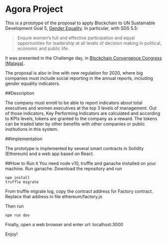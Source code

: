 # Agora Project
This is a prototype of the proposal to apply Blockchain to UN Sustainable Development Goal 5, [Gender Equality](https://www.un.org/development/desa/disabilities/envision2030-goal5.html). 
In particular, with SDS 5.5: 
>Ensure women’s full and effective participation and equal opportunities for leadership at all levels of decision making in political, economic and public life.

It was presented in the Challenge day, in [Blockchain Convergence Congress (Malaga)](https://blockchainconvergence.com/global-blockchain-challenge/). 

The proposal is also in line with new regulation for 2020, where big companies must include social reporting in the annual reports, including gender equality indicators. 

##Description

The company must enroll to be able to report indicators about total executives and women executives at the top 3 levels of management. 
Out of those indicators, Key Performing Indicators are calculated and according to KPIs levels, tokens are granted to the company as a reward. The tokens can be traded later by other benefits with other companies or public institutions in this system.

##Implementation

The prototype is implemented by several smart contracts in Solidity (Ethereum) and a web app based on React. 

##How to Run it 
You need node v10, truffle and ganache installed on your machine. 
Run ganache. 
Download the repository and run 
```
npm install
truffle migrate
``` 
From truffle migrate log, copy the contract address for Factory contract. 
Replace that address in file ethereum/factory.js 

Then run 
```
npm run dev
```

Finally, open a web browser and enter url: localhost:3000 

Enjoy! 



